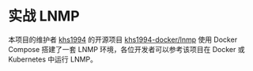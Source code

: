 # 实战 LNMP

本项目的维护者 [khs1994](https://github.com/khs1994) 的开源项目 [khs1994-docker/lnmp](https://github.com/khs1994-docker/lnmp) 使用 Docker Compose 搭建了一套 LNMP 环境，各位开发者可以参考该项目在 Docker 或 Kubernetes 中运行 LNMP。
